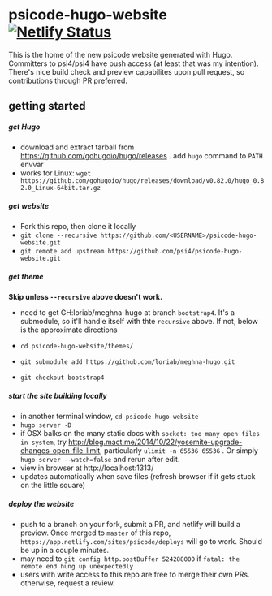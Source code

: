 # psicode-hugo-website [![Netlify Status](https://api.netlify.com/api/v1/badges/d7f8026f-8c6b-41a8-b266-747fd04a8804/deploy-status)](https://app.netlify.com/sites/psicode/deploys)

This is the home of the new psicode website generated with Hugo. Committers to psi4/psi4 have push access (at least that was my intention). There's nice build check and preview capabilites upon pull request, so contributions through PR preferred.

## getting started

##### get Hugo

* download and extract tarball from https://github.com/gohugoio/hugo/releases . add `hugo` command to `PATH` envvar
* works for Linux: `wget https://github.com/gohugoio/hugo/releases/download/v0.82.0/hugo_0.82.0_Linux-64bit.tar.gz`

##### get website

* Fork this repo, then clone it locally
* `git clone --recursive https://github.com/<USERNAME>/psicode-hugo-website.git`
* `git remote add upstream https://github.com/psi4/psicode-hugo-website.git`

##### get theme

**Skip unless `--recursive` above doesn't work.**

* need to get GH:loriab/meghna-hugo at branch `bootstrap4`. It's a submodule, so it'll handle itself with thte `recursive` above. If not, below is the approximate directions

* `cd psicode-hugo-website/themes/`
* `git submodule add https://github.com/loriab/meghna-hugo.git`
* `git checkout bootstrap4`

##### start the site building locally

* in another terminal window, `cd psicode-hugo-website`
* `hugo server -D`
* if OSX balks on the many static docs with `socket: too many open files in system`, try http://blog.mact.me/2014/10/22/yosemite-upgrade-changes-open-file-limit, particularly `ulimit -n 65536 65536` . Or simply `hugo server --watch=false` and rerun after edit.
* view in browser at http://localhost:1313/
* updates automatically when save files (refresh browser if it gets stuck on the little square)

##### deploy the website

* push to a branch on your fork, submit a PR, and netlify will build a preview. Once merged to `master` of this repo, `https://app.netlify.com/sites/psicode/deploys` will go to work. Should be up in a couple minutes.
* may need to `git config http.postBuffer 524288000` if `fatal: the remote end hung up unexpectedly`
* users with write access to this repo are free to merge their own PRs. otherwise, request a review.
